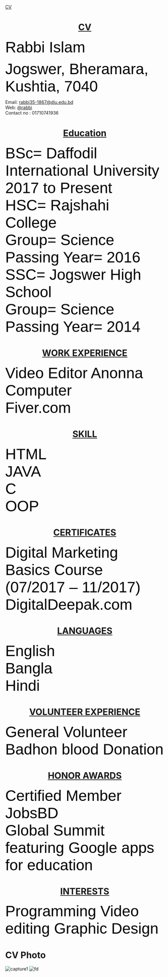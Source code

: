 <html>
<head>
<u> CV </u>

</head>

<body>
<center>
<h1>
<u> CV </u>
</h1>
</center>

<p> 
<font size="8" face="arial"color="black">
    Rabbi Islam<br> 
  
 
 Jogswer, Bheramara, Kushtia, 7040<br>
</font>
 </p>
    <p> 

   Email:
   <a href=""> 
    rabbi35-1867@diu.edu.bd <br>
</a>
Web:
     <a
href ="https://sites.google.com/diu.edu.bd/rabbi-islam/home?authuser=0&fbclid=IwAR1YFEYbNypf6DI3Cg7uUiSH9sUIvmaoNksOY4zD8xP22XJkrfVC8m4wfPs">
@rabbi
</a>
    <br>
     Contact no : 01710741936<br>
 
 

   


<body>
<center>
<h1>
<u> Education </u>
</h1>
</center>
  
  <p> 
<font size="8" face="arial"color="black">
    BSc= Daffodil International University<br>
    2017 to Present<br>
    HSC= Rajshahi College<br>
    Group= Science<br>
    Passing Year= 2016<br>
    SSC= Jogswer High School<br>
    Group= Science<br>
    Passing Year= 2014<br>
    
    
</font>
 </p>
    <p>
    
    
  <body>
<center>
<h1>
<u> WORK EXPERIENCE </u>
</h1>
</center>
  
  <p> 
<font size="8" face="arial"color="black">
   Video Editor Anonna Computer<br>
   Fiver.com<br>
   
</font>
 </p>
    <p>  
    
     
<center>
<h1>
<u> SKILL </u>
</h1>
</center>
  
  <p> 
<font size="8" face="arial"color="black">
   HTML<br>
   JAVA<br>
   C<br>
   OOP<br>
   
   
</font>
 </p>
    <p>
       
  <body>
<center>
<h1>
<u> CERTIFICATES </u>
</h1>
</center>
  
  <p> 
<font size="8" face="arial"color="black">
   Digital Marketing Basics Course (07/2017 – 11/2017)<br>
    DigitalDeepak.com<br> 
   
</font>
 </p>
    <p>  
  

  <body>
<center>
<h1>
<u> LANGUAGES </u>
</h1>
</center>
  
  <p> 
<font size="8" face="arial"color="black">
   English<br>
   Bangla<br>
   Hindi<br>
   
</font>
 </p>
    <p> 

 <body>
<center>
<h1>
<u> VOLUNTEER EXPERIENCE </u>
</h1>
</center>
  
  <p> 
<font size="8" face="arial"color="black">
   General Volunteer<br>
   Badhon blood Donation<br>
   
   
</font>
 </p>
    <p>
    
    
    
<center>
<h1>
<u> HONOR AWARDS </u>
</h1>
</center>
  
  <p> 
<font size="8" face="arial"color="black">
   Certiﬁed Member JobsBD<br>
 Global Summit featuring Google apps for education<br>
   
   
</font>
 </p>
    <p>

<center>
<h1>
<u> INTERESTS </u>
</h1>
</center>
  
  <p> 
<font size="8" face="arial"color="black">
   
 Programming Video editing Graphic Design<br>
   
   
</font>
 </p>
    <p>



</body>   
</html>



# CV Photo 
![capture1](https://user-images.githubusercontent.com/42095317/49513337-dcfd6680-f8ba-11e8-999a-8acba0b16807.PNG)
![fd](https://user-images.githubusercontent.com/42095317/49513340-dcfd6680-f8ba-11e8-853b-861538d8cd92.PNG)

